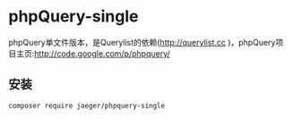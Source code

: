 # phpQuery-single
phpQuery单文件版本，是Querylist的依赖(http://querylist.cc )，phpQuery项目主页:http://code.google.com/p/phpquery/

## 安装

```
composer require jaeger/phpquery-single
```